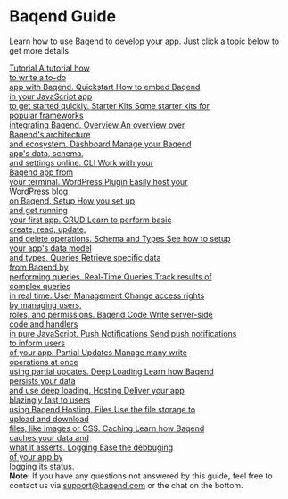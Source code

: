 # Baqend Guide

Learn how to use Baqend to develop your app.
Just click a topic below to get more details.

<div class="chapter-container">
  <a class="chapter-item" href="https://www.baqend.com/tutorial.html">
    <span class="chapter-icon fa fa-graduation-cap"></span>
    <span class="chapter-heading">Tutorial</span>
    <span class="chapter-info">A tutorial how <br> to write a to-do <br> app with Baqend.</span>
  </a>
  <a class="chapter-item" href="gettingstarted/">
    <span class="chapter-icon fa fa-rocket"></span>
    <span class="chapter-heading">Quickstart</span>
    <span class="chapter-info">How to embed Baqend <br> in your JavaScript app <br> to get started quickly.</span>
  </a>
  <a class="chapter-item" href="starter-kits/">
    <span class="chapter-icon fa fa-archive"></span>
    <span class="chapter-heading">Starter Kits</span>
    <span class="chapter-info">Some starter kits for <br> popular frameworks <br> integrating Baqend.</span>
  </a>
  <a class="chapter-item" href="topics/overview/">
    <span class="chapter-icon fa fa-info"></span>
    <span class="chapter-heading">Overview</span>
    <span class="chapter-info">An overview over <br> Baqend's architecture <br> and ecosystem.</span>
  </a>
  <a class="chapter-item" href="topics/dashboard/">
    <span class="chapter-icon fa fa-dashboard"></span>
    <span class="chapter-heading">Dashboard</span>
    <span class="chapter-info">Manage your Baqend <br> app's data, schema, <br> and settings online.</span>
  </a>
  <a class="chapter-item" href="topics/cli/">
    <span class="chapter-icon fa fa-terminal"></span>
    <span class="chapter-heading">CLI</span>
    <span class="chapter-info">Work with your <br> Baqend app from <br> your terminal.</span>
  </a>
  <a class="chapter-item" href="topics/wordpress/">
    <span class="chapter-icon fa fa-wordpress"></span>
    <span class="chapter-heading">WordPress Plugin</span>
    <span class="chapter-info">Easily host your <br> WordPress blog <br> on Baqend.</span>
  </a>
  <a class="chapter-item" href="topics/setup/">
    <span class="chapter-icon fa fa-gift"></span>
    <span class="chapter-heading">Setup</span>
    <span class="chapter-info">How you set up <br> and get running <br> your first app.</span>
  </a>
  <a class="chapter-item" href="topics/crud/">
    <span class="chapter-icon fa fa-exchange"></span>
    <span class="chapter-heading">CRUD</span>
    <span class="chapter-info">Learn to perform basic <br> create, read, update, <br> and delete operations.</span>
  </a>
  <a class="chapter-item" href="topics/schema/">
    <span class="chapter-icon fa fa-sitemap"></span>
    <span class="chapter-heading">Schema and Types</span>
    <span class="chapter-info">See how to setup <br> your app's data model <br> and types.</span>
  </a>
  <a class="chapter-item" href="topics/queries/">
    <span class="chapter-icon fa fa-commenting"></span>
    <span class="chapter-heading">Queries</span>
    <span class="chapter-info">Retrieve specific data <br> from Baqend by <br> performing queries.</span>
  </a>
  <a class="chapter-item" href="topics/realtime/">
    <span class="chapter-icon fa fa-heartbeat"></span>
    <span class="chapter-heading">Real-Time Queries</span>
    <span class="chapter-info">Track results of <br> complex queries <br> in real time.</span>
  </a>
  <a class="chapter-item" href="topics/user-management/">
    <span class="chapter-icon fa fa-users"></span>
    <span class="chapter-heading">User Management</span>
    <span class="chapter-info">Change access rights <br> by managing users, <br> roles, and permissions.</span>
  </a>
  <a class="chapter-item" href="topics/baqend-code/">
    <span class="chapter-icon fa fa-file-code-o"></span>
    <span class="chapter-heading">Baqend Code</span>
    <span class="chapter-info">Write server-side <br> code and handlers <br> in pure JavaScript.</span>
  </a>
  <a class="chapter-item" href="topics/push/">
    <span class="chapter-icon fa fa-bell"></span>
    <span class="chapter-heading">Push Notifications</span>
    <span class="chapter-info">Send push notifications <br> to inform users <br> of your app.</span>
  </a>
  <a class="chapter-item" href="topics/partial-updates/">
    <span class="chapter-icon fa fa-refresh"></span>
    <span class="chapter-heading">Partial Updates</span>
    <span class="chapter-info">Manage many write <br> operations at once <br> using partial updates.</span>
  </a>
  <a class="chapter-item" href="topics/deep-loading/">
    <span class="chapter-icon fa fa-line-chart"></span>
    <span class="chapter-heading">Deep Loading</span>
    <span class="chapter-info">Learn how Baqend <br> persists your data <br> and use deep loading.</span>
  </a>
  <a class="chapter-item" href="topics/hosting/">
    <span class="chapter-icon fa fa-globe"></span>
    <span class="chapter-heading">Hosting</span>
    <span class="chapter-info">Deliver your app <br> blazingly fast to users <br> using Baqend Hosting.</span>
  </a>
  <a class="chapter-item" href="topics/files/">
    <span class="chapter-icon fa fa-file"></span>
    <span class="chapter-heading">Files</span>
    <span class="chapter-info">Use the file storage to <br> upload and download <br> files, like images or CSS.</span>
  </a>
  <a class="chapter-item" href="topics/caching/">
    <span class="chapter-icon fa fa-hdd-o"></span>
    <span class="chapter-heading">Caching</span>
    <span class="chapter-info">Learn how Baqend <br> caches your data and <br> what it asserts.</span>
  </a>
  <a class="chapter-item" href="topics/logging/">
    <span class="chapter-icon fa fa-bar-chart"></span>
    <span class="chapter-heading">Logging</span>
    <span class="chapter-info">Ease the debbuging <br> of your app by <br> logging its status.</span>
  </a>
</div>

<div class="note">
  <strong>Note:</strong> If you have any questions not answered by this guide, feel free to contact us via <a href="mailto:support@baqend.com">support@baqend.com</a> or the chat on the bottom.
</div>
